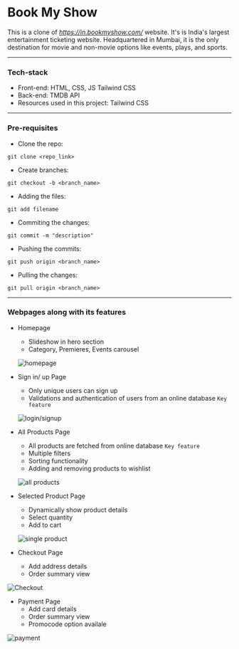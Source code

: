 #  Book My Show

This is a clone of *https://in.bookmyshow.com/* website. It's is India's largest entertainment ticketing website. Headquartered in Mumbai, it is the only destination for movie and non-movie options like events, plays, and sports.

<hr>

### Tech-stack

- Front-end: HTML, CSS, JS Tailwind CSS<br/>
- Back-end: TMDB API<br/>
- Resources used in this project: Tailwind CSS <br/>

<hr>

### Pre-requisites

- Clone the repo: 
```
git clone <repo_link>
```

- Create branches: 
```
git checkout -b <branch_name>
```

- Adding the files: 
```
git add filename
```

- Commiting the changes: 
```
git commit -m "description"
```

- Pushing the commits: 
```
git push origin <branch_name>
```

- Pulling the changes:
```
git pull origin <branch_name>
```

<hr>

### Webpages along with its features

- Homepage
  - Slideshow in hero section
  - Category, Premieres, Events carousel
  
  ![homepage](https://user-images.githubusercontent.com/80893464/154789079-763b4c2f-bb28-48ca-8a73-407ea6a7e19d.png)


- Sign in/ up Page
  - Only unique users can sign up
  - Validations and authentication of users from an online database ```Key feature```

  ![login/signup](https://user-images.githubusercontent.com/86410034/129320171-44f381c6-89fc-4e8f-ba57-b1159d7caba6.png)

- All Products Page
  - All products are fetched from online database ```Key feature```
  - Multiple filters
  - Sorting functionality
  - Adding and removing products to wishlist
    
  ![all products](https://user-images.githubusercontent.com/86410034/129320333-f0657102-243a-4ef7-8bb4-82c2c2b4c31d.png)

- Selected Product Page
  - Dynamically show product details
  - Select quantity
  - Add to cart

  ![single product](https://user-images.githubusercontent.com/86410034/129320370-86c06387-32a0-4b3a-9812-1eda9eaada4b.png)

- Checkout Page 
  - Add address details
  - Order summary view

![Checkout](https://user-images.githubusercontent.com/86410034/129320743-a2c2e8ed-e309-4e1a-9bfb-41ce201847da.png)

- Payment Page
  - Add card details
  - Order summary view
  - Promocode option availale

![payment](https://user-images.githubusercontent.com/86410034/129321544-2316bd85-e770-4952-aa38-b37f0a6d2066.png)



